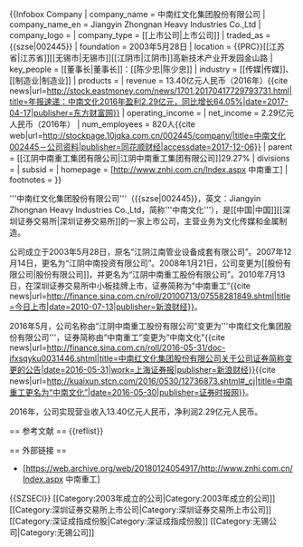 {{Infobox Company 
| company_name     = 中南红文化集团股份有限公司
| company_name_en  = Jiangyin Zhongnan Heavy Industries Co.,Ltd
| company_logo     = 
| company_type     = [[上市公司|上市公司]]
| traded_as        = {{szse|002445}}
| foundation       = 2003年5月28日
| location         = {{PRC}}[[江苏省|江苏省]][[无锡市|无锡市]][[江阴市|江阴市]]高新技术产业开发园金山路
| key_people       = [[董事长|董事长]]：[[陈少忠|陈少忠]]
| industry         = [[传媒|传媒]]、[[制造业|制造业]]
| products         = 
| revenue          = 13.40亿元人民币（2016年）<ref name=nb>{{cite news|url=http://stock.eastmoney.com/news/1701,20170417729793731.html|title=年报速递：中南文化2016年盈利2.29亿元，同比增长64.05%|date=2017-04-17|publisher=东方财富网}}</ref>
| operating_income = 
| net_income       = 2.29亿元人民币（2016年）<ref name=nb/>
| num_employees    = 820人<ref name=zl>{{cite web|url=http://stockpage.10jqka.com.cn/002445/company/|title=中南文化002445－公司资料|publisher=同花顺财经|accessdate=2017-12-06}}</ref>
| parent           = [[江阴中南重工集团有限公司|江阴中南重工集团有限公司]]29.27%<ref name=zl/>
| divisions        = 
| subsid           = 
| homepage         = [http://www.znhi.com.cn/Index.aspx 中南重工]
| footnotes        = 
}}

'''中南红文化集团股份有限公司'''（{{szse|002445}}，英文：Jiangyin Zhongnan Heavy Industries Co.,Ltd，简称'''中南文化'''），是[[中国|中国]][[深圳证券交易所|深圳证券交易所]]的一家上市公司，主营业务为文化传媒和金属制造。

公司成立于2003年5月28日，原名“江阴江南管业设备成套有限公司”。2007年12月14日，更名为“江阴中南投资有限公司”。2008年1月21日，公司变更为[[股份有限公司|股份有限公司]]，并更名为“江阴中南重工股份有限公司”<ref name=zl/>。2010年7月13日，在深圳证券交易所中小板挂牌上市，证券简称为“中南重工”<ref>{{cite news|url=http://finance.sina.com.cn/roll/20100713/07558281849.shtml|title=今日上市|date=2010-07-13|publisher=新浪财经}}</ref>。

2016年5月，公司名称由“江阴中南重工股份有限公司”变更为'''中南红文化集团股份有限公司'''，证券简称由“中南重工”变更为“中南文化”<ref>{{cite news|url=http://finance.sina.com.cn/roll/2016-05-31/doc-ifxsqyku0031446.shtml|title=中南红文化集团股份有限公司关于公司证券简称变更的公告|date=2016-05-31|work=上海证券报|publisher=新浪财经}}</ref><ref>{{cite news|url=http://kuaixun.stcn.com/2016/0530/12736873.shtml#_cj|title=中南重工更名为“中南文化”|date=2016-05-30|publisher=证券时报网}}</ref>。

2016年，公司实现营业收入13.40亿元人民币，净利润2.29亿元人民币<ref name=nb/>。

== 参考文献 ==
{{reflist}}

== 外部链接 ==
* [https://web.archive.org/web/20180124054917/http://www.znhi.com.cn/Index.aspx 中南重工]

{{SZSECI}}
[[Category:2003年成立的公司|Category:2003年成立的公司]]
[[Category:深圳证券交易所上市公司|Category:深圳证券交易所上市公司]]
[[Category:深证成指成份股|Category:深证成指成份股]]
[[Category:无锡公司|Category:无锡公司]]